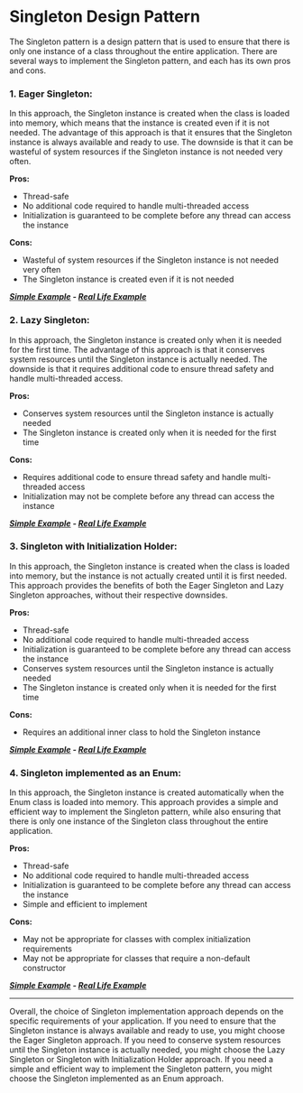 ﻿# Singleton Design Pattern

The Singleton pattern is a design pattern that is used to ensure that there is only one instance of a class throughout the entire application. There are several ways to implement the Singleton pattern, and each has its own pros and cons.

### 1.  Eager Singleton:

In this approach, the Singleton instance is created when the class is loaded into memory, which means that the instance is created even if it is not needed. The advantage of this approach is that it ensures that the Singleton instance is always available and ready to use. The downside is that it can be wasteful of system resources if the Singleton instance is not needed very often.

**Pros:**
-   Thread-safe
-   No additional code required to handle multi-threaded access
-   Initialization is guaranteed to be complete before any thread can access the instance

**Cons:**
-   Wasteful of system resources if the Singleton instance is not needed very often
-   The Singleton instance is created even if it is not needed

***[Simple Example](https://github.com/havlli/DesignPatternsExamples/blob/master/src/main/java/creational/singleton/examples/EagerRegistry.java) - [Real Life Example](https://github.com/havlli/DesignPatternsExamples/blob/master/src/main/java/creational/singleton/Eager%20Initialization.md)***
### 2.  Lazy Singleton:

In this approach, the Singleton instance is created only when it is needed for the first time. The advantage of this approach is that it conserves system resources until the Singleton instance is actually needed. The downside is that it requires additional code to ensure thread safety and handle multi-threaded access.

**Pros:**
-   Conserves system resources until the Singleton instance is actually needed
-   The Singleton instance is created only when it is needed for the first time

**Cons:**
-   Requires additional code to ensure thread safety and handle multi-threaded access
-   Initialization may not be complete before any thread can access the instance

***[Simple Example](https://github.com/havlli/DesignPatternsExamples/blob/master/src/main/java/creational/singleton/examples/LazyRegistry.java) - [Real Life Example](https://github.com/havlli/DesignPatternsExamples/blob/master/src/main/java/creational/singleton/Lazy%20Initialization.md)***
### 3.  Singleton with Initialization Holder:

In this approach, the Singleton instance is created when the class is loaded into memory, but the instance is not actually created until it is first needed. This approach provides the benefits of both the Eager Singleton and Lazy Singleton approaches, without their respective downsides.

**Pros:**
-   Thread-safe
-   No additional code required to handle multi-threaded access
-   Initialization is guaranteed to be complete before any thread can access the instance
-   Conserves system resources until the Singleton instance is actually needed
-   The Singleton instance is created only when it is needed for the first time

**Cons:**
-   Requires an additional inner class to hold the Singleton instance

***[Simple Example](https://github.com/havlli/DesignPatternsExamples/blob/master/src/main/java/creational/singleton/examples/LazyRegistryIODH.java) - [Real Life Example](https://github.com/havlli/DesignPatternsExamples/blob/master/src/main/java/creational/singleton/Initialization%20Holder.md)***
### 4.  Singleton implemented as an Enum:

In this approach, the Singleton instance is created automatically when the Enum class is loaded into memory. This approach provides a simple and efficient way to implement the Singleton pattern, while also ensuring that there is only one instance of the Singleton class throughout the entire application.

**Pros:**
-   Thread-safe
-   No additional code required to handle multi-threaded access
-   Initialization is guaranteed to be complete before any thread can access the instance
-   Simple and efficient to implement

**Cons:**
-   May not be appropriate for classes with complex initialization requirements
-   May not be appropriate for classes that require a non-default constructor

***[Simple Example](https://github.com/havlli/DesignPatternsExamples/blob/master/src/main/java/creational/singleton/examples/RegistryEnum.java) - [Real Life Example](https://github.com/havlli/DesignPatternsExamples/blob/master/src/main/java/creational/singleton/Enum%20Implementation.md)***

---
Overall, the choice of Singleton implementation approach depends on the specific requirements of your application. If you need to ensure that the Singleton instance is always available and ready to use, you might choose the Eager Singleton approach. If you need to conserve system resources until the Singleton instance is actually needed, you might choose the Lazy Singleton or Singleton with Initialization Holder approach. If you need a simple and efficient way to implement the Singleton pattern, you might choose the Singleton implemented as an Enum approach.

